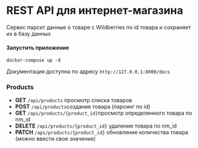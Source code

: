 # REST API для интернет-магазина

Сервис парсит данные о товаре с Wildberries по id товара и сохраняет их в базу данных 

#### Запустить приложение
```
docker-compose up -d
```
Документация доступна по адресу ```http://127.0.0.1:8000/docs```

### Products
+ **GET** ```/api/products``` просмотр списка товаров
+ **POST**   ```/api/products```создание товара (парсинг по id)
+ **GET**    ```/api/products/{product_id}```просмотр определенного товара по nm_id
+ **DELETE**  ```/api/products/{product_id}``` удаление товара по nm_id
+ **PATCH**  ```/api/products/{product_id}``` обновление количества товара (можно ввести свое значение)
